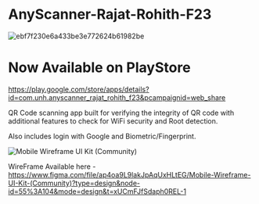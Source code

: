 # AnyScanner-Rajat-Rohith-F23

![ebf7f230e6a433be3e772624b61982be](https://github.com/UNH-Android-Fall23/AnyScanner-Rajat-Rohith-F23/assets/41318720/5d77baa5-a02a-4595-b44d-d1e50b8e1bc1)


# Now Available on PlayStore

https://play.google.com/store/apps/details?id=com.unh.anyscanner_rajat_rohith_f23&pcampaignid=web_share

QR Code scanning app built for verifying the integrity of QR code with additional features to check for WiFi security and Root detection.

Also includes login with Google and Biometric/Fingerprint.


![Mobile Wireframe UI Kit (Community)](https://github.com/UNH-Android-Fall23/AnyScanner-Rajat-Rohith-F23/assets/41318720/55c57c9a-a14e-4ee5-91ea-247330c96ffa)

WireFrame Available here - https://www.figma.com/file/ap4oa9L9lakJpAqUxHLtEG/Mobile-Wireframe-UI-Kit-(Community)?type=design&node-id=55%3A104&mode=design&t=xUCmFJfSdaph0REL-1



